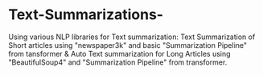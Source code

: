 # Text-Summarizations-
Using various NLP libraries for Text summarization:
            Text Summarization of Short articles using "newspaper3k" and basic "Summarization Pipeline" from tansformer & 
            Auto Text summarization for Long Articles using "BeautifulSoup4" and "Summarization Pipeline" from transformer.
